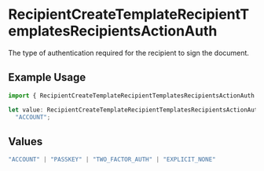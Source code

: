 # RecipientCreateTemplateRecipientTemplatesRecipientsActionAuth

The type of authentication required for the recipient to sign the document.

## Example Usage

```typescript
import { RecipientCreateTemplateRecipientTemplatesRecipientsActionAuth } from "@documenso/sdk-typescript/models/operations";

let value: RecipientCreateTemplateRecipientTemplatesRecipientsActionAuth =
  "ACCOUNT";
```

## Values

```typescript
"ACCOUNT" | "PASSKEY" | "TWO_FACTOR_AUTH" | "EXPLICIT_NONE"
```